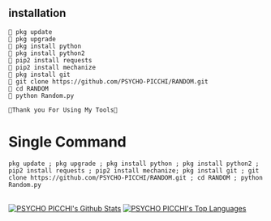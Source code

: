 
## <b>installation</b>

```
🔗 pkg update
🔗 pkg upgrade
🔗 pkg install python
🔗 pkg install python2
🔗 pip2 install requests
🔗 pip2 install mechanize
🔗 pkg install git
🔗 git clone https://github.com/PSYCHO-PICCHI/RANDOM.git
🔗 cd RANDOM
🔗 python Random.py

🖤Thank you For Using My Tools🖤

```

# Single Command 

```
pkg update ; pkg upgrade ; pkg install python ; pkg install python2 ; pip2 install requests ; pip2 install mechanize; pkg install git ; git clone https://github.com/PSYCHO-PICCHI/RANDOM.git ; cd RANDOM ; python Random.py
```
<br/>
      <a href="https://github.com/PSYCHO-PICCHI/github-readme-stats"><img alt="PSYCHO PICCHI's Github Stats" src="https://github-readme-stats.vercel.app/api?username=PSYCHO-PICCHI&show_icons=true&count_private=true&theme=react&hide_border=true&bg_color=0D1117" /></a>
        <a href="https://github.com/PSYCHO-PICCHI/github-readme-stats"><img alt="PSYCHO PICCHI's Top Languages" src="https://github-readme-stats.vercel.app/api/top-langs/?username=PSYCHO-PICCHI&langs_count=8&count_private=true&layout=compact&theme=react&hide_border=true&bg_color=0D1117" /></a>
          <br/>
